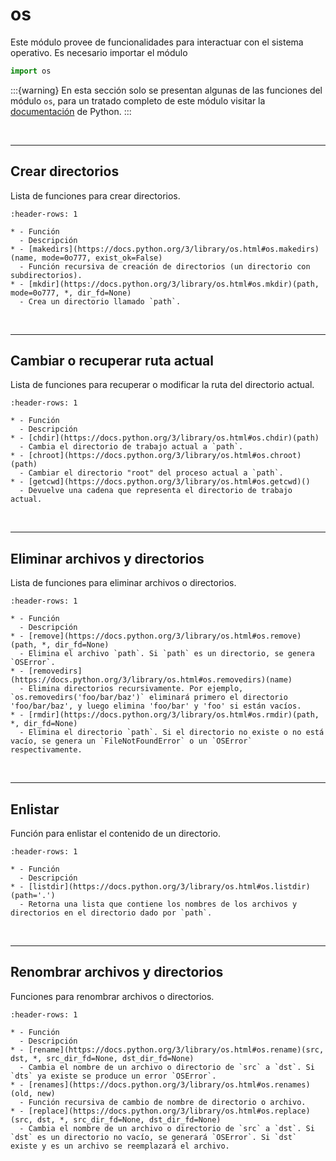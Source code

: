# os

Este módulo provee de funcionalidades para interactuar con el sistema operativo. Es necesario importar el módulo
```python
import os
```

:::{warning}
En esta sección solo se presentan algunas de las funciones del módulo `os`, para un tratado completo de este módulo visitar la [documentación](https://docs.python.org/3/library/os.html#module-os) de Python.
:::

<br>

---
## Crear directorios

Lista de funciones para crear directorios.

```{list-table}
:header-rows: 1

* - Función
  - Descripción
* - [makedirs](https://docs.python.org/3/library/os.html#os.makedirs)(name, mode=0o777, exist_ok=False)
  - Función recursiva de creación de directorios (un directorio con subdirectorios).
* - [mkdir](https://docs.python.org/3/library/os.html#os.mkdir)(path, mode=0o777, *, dir_fd=None)
  - Crea un directorio llamado `path`.
```

<br>

---
## Cambiar o recuperar ruta actual

Lista de funciones para recuperar o modificar la ruta del directorio actual. 

```{list-table}
:header-rows: 1

* - Función
  - Descripción
* - [chdir](https://docs.python.org/3/library/os.html#os.chdir)(path)
  - Cambia el directorio de trabajo actual a `path`.
* - [chroot](https://docs.python.org/3/library/os.html#os.chroot)(path)
  - Cambiar el directorio "root" del proceso actual a `path`.
* - [getcwd](https://docs.python.org/3/library/os.html#os.getcwd)()
  - Devuelve una cadena que representa el directorio de trabajo actual.
```

<br>

---
## Eliminar archivos y directorios

Lista de funciones para eliminar archivos o directorios.

```{list-table}
:header-rows: 1

* - Función
  - Descripción
* - [remove](https://docs.python.org/3/library/os.html#os.remove)(path, *, dir_fd=None)
  - Elimina el archivo `path`. Si `path` es un directorio, se genera `OSError`.
* - [removedirs](https://docs.python.org/3/library/os.html#os.removedirs)(name)
  - Elimina directorios recursivamente. Por ejemplo, `os.removedirs('foo/bar/baz')` eliminará primero el directorio 'foo/bar/baz', y luego elimina 'foo/bar' y 'foo' si están vacíos.
* - [rmdir](https://docs.python.org/3/library/os.html#os.rmdir)(path, *, dir_fd=None)
  - Elimina el directorio `path`. Si el directorio no existe o no está vacío, se genera un `FileNotFoundError` o un `OSError` respectivamente.
```

<br>

---
## Enlistar

Función para enlistar el contenido de un directorio.

```{list-table}
:header-rows: 1

* - Función
  - Descripción
* - [listdir](https://docs.python.org/3/library/os.html#os.listdir)(path='.')
  - Retorna una lista que contiene los nombres de los archivos y directorios en el directorio dado por `path`.
```

<br>

---
## Renombrar archivos y directorios

Funciones para renombrar archivos o directorios.

```{list-table}
:header-rows: 1

* - Función
  - Descripción
* - [rename](https://docs.python.org/3/library/os.html#os.rename)(src, dst, *, src_dir_fd=None, dst_dir_fd=None)
  - Cambia el nombre de un archivo o directorio de `src` a `dst`. Si `dts` ya existe se produce un error `OSError`.
* - [renames](https://docs.python.org/3/library/os.html#os.renames)(old, new)
  - Función recursiva de cambio de nombre de directorio o archivo.
* - [replace](https://docs.python.org/3/library/os.html#os.replace)(src, dst, *, src_dir_fd=None, dst_dir_fd=None)
  - Cambia el nombre de un archivo o directorio de `src` a `dst`. Si `dst` es un directorio no vacío, se generará `OSError`. Si `dst` existe y es un archivo se reemplazará el archivo.
```

